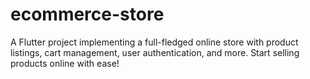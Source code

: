 # ecommerce-store
A Flutter project implementing a full-fledged online store with product listings, cart management, user authentication, and more. Start selling products online with ease! 
